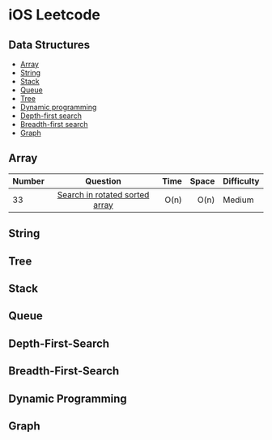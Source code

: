 # iOS Leetcode
## Data Structures
* [Array](#array)
* [String](#string)
* [Stack](#stack)
* [Queue](#queue)
* [Tree](#tree)
* [Dynamic programming](#dynamic-programming)
* [Depth-first search](#depth-first-search)
* [Breadth-first search](#breadth-first-search)
* [Graph](#graph)

## Array
| Number | Question   | Time  | Space | Difficulty |
| ------ |:----------:| -----:|----:|---------|
| 33 | [Search in rotated sorted array](./SearchInRotatedSortedArray.swift)| O(n) | O(n)    | Medium |


## String

## Tree

## Stack

## Queue

## Depth-First-Search

## Breadth-First-Search

## Dynamic Programming

## Graph




